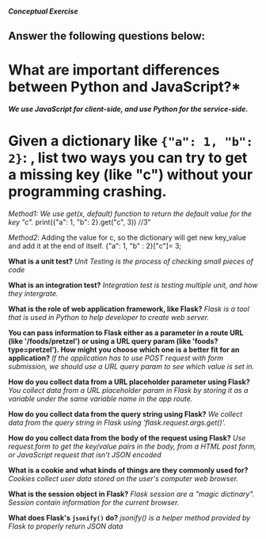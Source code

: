##### Conceptual Exercise

## Answer the following questions below:

# What are important differences between Python and JavaScript?*
*__We use JavaScript for client-side, and use Python for the service-side.__*

# Given a dictionary like ``{"a": 1, "b": 2}``: , list two ways you can try to get a missing key (like "c") without your programming crashing.

_Method1: We use get(x, default) function to return the default value for the key "c"._
    print({"a": 1, "b": 2}.get("c", 3)) //3"

_Method2_: Adding the value for c, so the dictionary will get new key_value and add it at the end of itself.
     {"a": 1, "b" : 2}["c"]= 3;
  
**What is a unit test?**
 _Unit Testing is the process of checking small pieces of code_

**What is an integration test?**
_Integration test is testing multiple unit, and how they intergrate._

**What is the role of web application framework, like Flask?**
_Flask is a tool that is used in Python to help developer to create web server._ 

**You can pass information to Flask either as a parameter in a route URL (like '/foods/pretzel') or using a URL query param (like 'foods?type=pretzel'). How might you choose which one is a better fit for an application?**
_If the application has to use POST request with form submission, we should use a URL query param to see which value is set in._

**How do you collect data from a URL placeholder parameter using Flask?**
_You collect data from a URL placeholder param in Flask by storing it as a variable under the same variable name in the app route._

**How do you collect data from the query string using Flask?**
_We collect data from the query string in Flask using 'flask.request.args.get()'._

**How do you collect data from the body of the request using Flask?**
_Use request.form to get the key/value pairs in the body, from a HTML post form, or JavaScript request that isn't JSON encoded_

**What is a cookie and what kinds of things are they commonly used for?**
_Cookies collect user data stored on the user's computer web browser._


**What is the session object in Flask?**
 _Flask session are a "magic dictinary". Session contain information for the current browser._ 

**What does Flask's `jsonify()` do?**
 _jsonify() is a helper method provided by Flask to properly return JSON data_
